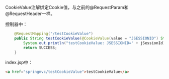 CookieValue注解绑定Cookie值，与之前的@RequestParam和@RequestHeader一样。

控制器中：

```java
	@RequestMapping("/testCookieValue")
    public String testCookieValue(@CookieValue(value = "JSESSIONID") String jSessionId) {
        System.out.println("testCookieValue: JSESSIONID=" + jSessionId);
        return SUCCESS;
    }
```

index.jsp中：

```html
<a href="springmvc/testCookieValue">testCookieValue</a>
```

